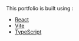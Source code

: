 This portfolio is built using :
- [React](https://reactjs.org/)
- [Vite](https://vitejs.dev/)
- [TypeScript](https://www.typescriptlang.org/)

